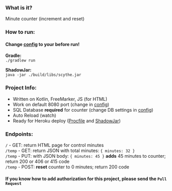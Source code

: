 ### What is it?
Minute counter (increment and reset)

### How to run:
#### Change [config](resources/application.conf) to your before run!

**Gradle:**  
`./gradlew run`

**ShadowJar:**  
`java -jar ./build/libs/scythe.jar`

### Project Info:
* Written on Kotlin, FreeMarker, JS (for HTML)
* Work on default 8080 port (change in [config](resources/application.conf))
* SQL Database **required** for counter (change DB settings in [config](resources/application.conf))
* Auto Reload (watch)
* Ready for Heroku deploy ([Procfile](./Procfile) and [ShadowJar](./build/libs))

### Endpoints:
`/` - GET: return HTML page for control minutes  
`/temp` - GET: return JSON with total minutes: `{ minutes: 32 }`  
`/temp` - PUT: with JSON body: `{ minutes: 45 }` **adds** 45 minutes to counter; return 200 or 406 or 415 code  
`/temp` - POST: **reset** counter to 0 minutes; return 200 code


#### If you know how to add authorization for this project, please send the `Pull Request`